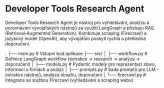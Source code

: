 # Developer Tools Research Agent
Developer Tools Research Agent je nástroj pro vyhledávání, analýzu a porovnávání vývojářských nástrojů za využití LangGraph a přístupu RAG (Retrieval-Augmented Generation). Kombinuje scraping (Firecrawl) a jazykový model (OpenAI), aby vývojářům poskytl rychlá a přehledná doporučení.

.
├── main.py               # Vstupní bod aplikace
├── src/
│   ├── workflow.py       # Definice LangGraph workflow (extrakce → research → analýza → doporučení)
│   ├── models.py         # Pydantic modely pro reprezentaci stavu, informací o firmách a analýz
│   ├── prompts.py        # Sada promptů pro LLM – extrakce nástrojů, analýza obsahu, doporučení
│   └── firecrawl.py      # Integrace se službou Firecrawl (vyhledávání a scraping webu)

